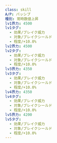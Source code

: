 ```yaml
---
class: skill
A/P: パッシブ
種別: 常時数値上昇
lv1界力: 4500
lv1タグ:
  - 効果/ブレイク威力
  - 対象/ブレイクシールド
  - 程度/+10.0%
lv2界力: 4500
lv2タグ:
  - 効果/ブレイク威力
  - 対象/ブレイクシールド
  - 程度/+10.0%
lv3界力: 4350
lv3タグ:
  - 効果/ブレイク威力
  - 対象/ブレイクシールド
  - 程度/+10.0%
lv4界力: 4350
lv4タグ:
  - 効果/ブレイク威力
  - 対象/ブレイクシールド
  - 程度/+10.0%
lv5界力: 4200
lv5タグ:
  - 効果/ブレイク威力
  - 対象/ブレイクシールド
  - 程度/+10.0%
---
```

